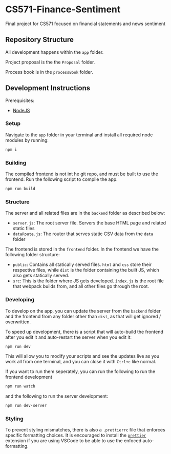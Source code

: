# CS571-Finance-Sentiment

Final project for CS571 focused on financial statements and news sentiment

## Repository Structure

All development happens within the `app` folder.

Project proposal is the the `Proposal` folder.

Process book is in the `processBook` folder.

## Development Instructions

Prerequisites:
- [NodeJS](https://nodejs.org/en/download)

### Setup

Navigate to the `app` folder in your terminal and install all required node modules by running:

```bash
npm i
```

### Building

The compiled frontend is not int he git repo, and must be built to use the frontend. Run the following script to compile the app.

```bash
npm run build
```

### Structure

The server and all related files are in the `backend` folder as described below:
- `server.js`: The root server file. Servers the base HTML page and related static files
- `dataRoute.js`: The router that serves static CSV data from the `data` folder

The frontend is stored in the `frontend` folder. In the frontend we have the following folder structure:
- `public`: Contains all statically served files. `html` and `css` store their respective files, while `dist` is the folder containing the built JS, which also gets statically served.
- `src`: This is the folder where JS gets developed. `index.js` is the root file that webpack builds from, and all other files go through the root.

### Developing

To develop on the app, you can update the server from the `backend` folder and the frontend from any folder other than `dist`, as that will get ignored / overwritten.

To speed up development, there is a script that will auto-build the frontend after you edit it and auto-restart the server when you edit it:

```bash
npm run dev
```

This will allow you to modify your scripts and see the updates live as you work all from one terminal, and you can close it with `Ctrl+c` like normal.

If you want to run them seperately, you can run the following to run the frontend development

```bash
npm run watch
```

and the following to run the server development:

```bash
npm run dev-server
```

### Styling

To prevent styling mismatches, there is also a `.prettierrc` file that enforces specific formatting choices. It is encouraged to install the [`prettier`](https://marketplace.visualstudio.com/items?itemName=esbenp.prettier-vscode) extension if you are using VSCode to be able to use the enfoced auto-formatting.